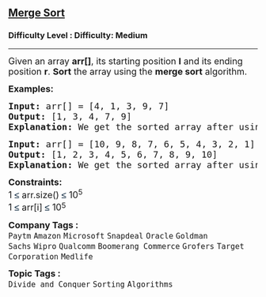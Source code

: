 <h2><a href="https://www.geeksforgeeks.org/problems/merge-sort/1?page=1&company=Oracle&sortBy=submissions">Merge Sort</a></h2><h3>Difficulty Level : Difficulty: Medium</h3><hr><div class="problems_problem_content__Xm_eO"><p><span style="font-size: 18px;">Given an array <strong>arr[]</strong>, its starting position <strong>l</strong> and its ending position <strong>r</strong>. <strong>Sort</strong> the array using the <strong>merge sort</strong> algorithm.</span></p>
<p><span style="font-size: 18px;"><strong>Examples:</strong></span></p>
<pre><span style="font-size: 18px;"><strong>Input: </strong>arr[] = [4, 1, 3, 9, 7]</span>
<span style="font-size: 18px;"><strong>Output: </strong>[1, 3, 4, 7, 9]<br><strong>Explanation: </strong>We get the sorted array after using merge sort</span>
</pre>
<pre><span style="font-size: 18px;"><strong>Input: </strong>arr[] = [10, 9, 8, 7, 6, 5, 4, 3, 2, 1]
<strong>Output: </strong>[1, 2, 3, 4, 5, 6, 7, 8, 9, 10]<br><strong>Explanation:</strong> We get the sorted array after using merge sort </span></pre>
<p><span style="font-size: 18px;"><strong>Constraints:</strong><br>1&nbsp;<span style="color: #001d35; font-family: 'Google Sans', Arial, sans-serif; background-color: #ffffff;">≤</span>&nbsp;arr.size()&nbsp;<span style="color: #001d35; font-family: 'Google Sans', Arial, sans-serif; background-color: #ffffff;">≤</span>&nbsp;10<sup>5</sup><br>1&nbsp;<span style="color: #001d35; font-family: 'Google Sans', Arial, sans-serif; background-color: #ffffff;">≤</span>&nbsp;arr[i]&nbsp;<span style="color: #001d35; font-family: 'Google Sans', Arial, sans-serif; background-color: #ffffff;">≤</span>&nbsp;10</span><sup><span style="font-size: 15px;">5</span></sup></p></div><p><span style=font-size:18px><strong>Company Tags : </strong><br><code>Paytm</code>&nbsp;<code>Amazon</code>&nbsp;<code>Microsoft</code>&nbsp;<code>Snapdeal</code>&nbsp;<code>Oracle</code>&nbsp;<code>Goldman Sachs</code>&nbsp;<code>Wipro</code>&nbsp;<code>Qualcomm</code>&nbsp;<code>Boomerang Commerce</code>&nbsp;<code>Grofers</code>&nbsp;<code>Target Corporation</code>&nbsp;<code>Medlife</code>&nbsp;<br><p><span style=font-size:18px><strong>Topic Tags : </strong><br><code>Divide and Conquer</code>&nbsp;<code>Sorting</code>&nbsp;<code>Algorithms</code>&nbsp;